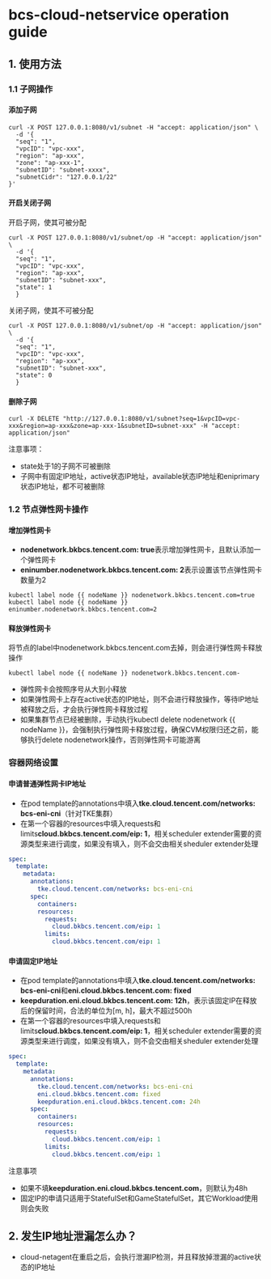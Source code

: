 # bcs-cloud-netservice operation guide

## 1. 使用方法

### 1.1 子网操作

#### 添加子网

```shell
curl -X POST 127.0.0.1:8080/v1/subnet -H "accept: application/json" \
  -d '{
  "seq": "1",
  "vpcID": "vpc-xxx",
  "region": "ap-xxx",
  "zone": "ap-xxx-1",
  "subnetID": "subnet-xxxx",
  "subnetCidr": "127.0.0.1/22"
}'
```

#### 开启关闭子网

开启子网，使其可被分配

```shell
curl -X POST 127.0.0.1:8080/v1/subnet/op -H "accept: application/json" \
  -d '{
  "seq": "1",
  "vpcID": "vpc-xxx",
  "region": "ap-xxx",
  "subnetID": "subnet-xxx",
  "state": 1
  }
```

关闭子网，使其不可被分配

```shell
curl -X POST 127.0.0.1:8080/v1/subnet/op -H "accept: application/json" \
  -d '{
  "seq": "1",
  "vpcID": "vpc-xxx",
  "region": "ap-xxx",
  "subnetID": "subnet-xxx",
  "state": 0
  }
```

#### 删除子网

```shell
curl -X DELETE "http://127.0.0.1:8080/v1/subnet?seq=1&vpcID=vpc-xxx&region=ap-xxx&zone=ap-xxx-1&subnetID=subnet-xxx" -H "accept: application/json"
```

注意事项：

* state处于1的子网不可被删除
* 子网中有固定IP地址，active状态IP地址，available状态IP地址和eniprimary状态IP地址，都不可被删除

### 1.2 节点弹性网卡操作

#### 增加弹性网卡

* **nodenetwork.bkbcs.tencent.com: true**表示增加弹性网卡，且默认添加一个弹性网卡
* **eninumber.nodenetwork.bkbcs.tencent.com: 2**表示设置该节点弹性网卡数量为2

```shell
kubectl label node {{ nodeName }} nodenetwork.bkbcs.tencent.com=true
kubectl label node {{ nodeName }} eninumber.nodenetwork.bkbcs.tencent.com=2
```

#### 释放弹性网卡

将节点的label中nodenetwork.bkbcs.tencent.com去掉，则会进行弹性网卡释放操作

```shell
kubectl label node {{ nodeName }} nodenetwork.bkbcs.tencent.com-
```

* 弹性网卡会按照序号从大到小释放
* 如果弹性网卡上存在active状态的IP地址，则不会进行释放操作，等待IP地址被释放之后，才会执行弹性网卡释放过程
* 如果集群节点已经被删除，手动执行kubectl delete nodenetwork {{ nodeName }}，会强制执行弹性网卡释放过程，确保CVM权限归还之前，能够执行delete nodenetwork操作，否则弹性网卡可能游离

### 容器网络设置

#### 申请普通弹性网卡IP地址

* 在pod template的annotations中填入**tke.cloud.tencent.com/networks: bcs-eni-cni**（针对TKE集群）
* 在第一个容器的resources中填入requests和limits**cloud.bkbcs.tencent.com/eip: 1**，相关scheduler extender需要的资源类型来进行调度，如果没有填入，则不会交由相关sheduler extender处理

```yaml
spec:
  template:
    metadata:
      annotations:
        tke.cloud.tencent.com/networks: bcs-eni-cni
      spec:
        containers:
        resources:
          requests:
            cloud.bkbcs.tencent.com/eip: 1
          limits:
            cloud.bkbcs.tencent.com/eip: 1
```

#### 申请固定IP地址

* 在pod template的annotations中填入**tke.cloud.tencent.com/networks: bcs-eni-cni**和**eni.cloud.bkbcs.tencent.com: fixed**
* **keepduration.eni.cloud.bkbcs.tencent.com: 12h**，表示该固定IP在释放后的保留时间，合法的单位为[m, h]，最大不超过500h
* 在第一个容器的resources中填入requests和limits**cloud.bkbcs.tencent.com/eip: 1**，相关scheduler extender需要的资源类型来进行调度，如果没有填入，则不会交由相关sheduler extender处理

```yaml
spec:
  template:
    metadata:
      annotations:
        tke.cloud.tencent.com/networks: bcs-eni-cni
        eni.cloud.bkbcs.tencent.com: fixed
        keepduration.eni.cloud.bkbcs.tencent.com: 24h
      spec:
        containers:
        resources:
          requests:
            cloud.bkbcs.tencent.com/eip: 1
          limits:
            cloud.bkbcs.tencent.com/eip: 1
```

注意事项

* 如果不填**keepduration.eni.cloud.bkbcs.tencent.com**，则默认为48h
* 固定IP的申请只适用于StatefulSet和GameStatefulSet，其它Workload使用则会失败

## 2. 发生IP地址泄漏怎么办？

* cloud-netagent在重启之后，会执行泄漏IP检测，并且释放掉泄漏的active状态的IP地址
